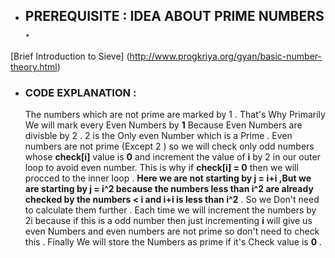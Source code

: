 - ## PREREQUISITE : IDEA ABOUT PRIME NUMBERS .
 [Brief Introduction to Sieve] (http://www.progkriya.org/gyan/basic-number-theory.html)
 
- ### CODE EXPLANATION :
   The numbers which are not prime are marked by 1 . That's Why Primarily We will mark every Even Numbers by **1** Because Even Numbers are divisble by 2 . 2 is the Only 
   even Number which is a Prime .
   Even numbers are not prime (Except 2 ) so we will check only odd numbers whose **check[i]** value is **0** and increment the value of **i** by 2 in our outer loop to avoid
   even number. This is why if **check[i] = 0** then we will procced to the inner loop .  **Here we are not starting by j = i+i ,But we are starting by j = i^2 because the numbers 
   less than i^2 are already checked by the numbers < i and i+i is less than i^2** . So we Don't need to calculate  them further . Each time we will increment the numbers by 2i
   because if this is a odd number then just incrementing **i** will give us even Numbers and even numbers are not prime so don't need to check this .
   Finally We will store the Numbers as prime if it's Check value is **0** .
